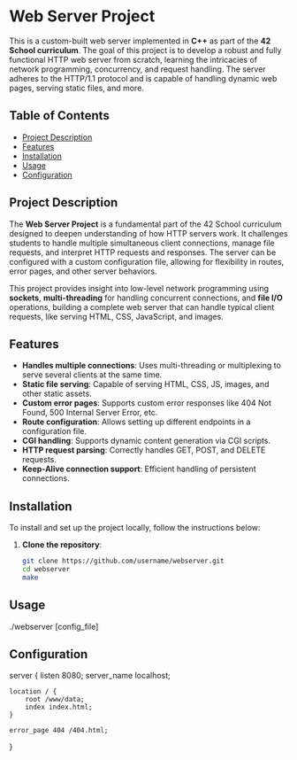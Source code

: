 # Web Server Project

This is a custom-built web server implemented in **C++** as part of the **42 School curriculum**. The goal of this project is to develop a robust and fully functional HTTP web server from scratch, learning the intricacies of network programming, concurrency, and request handling. The server adheres to the HTTP/1.1 protocol and is capable of handling dynamic web pages, serving static files, and more.

## Table of Contents
- [Project Description](#project-description)
- [Features](#features)
- [Installation](#installation)
- [Usage](#usage)
- [Configuration](#configuration)

## Project Description

The **Web Server Project** is a fundamental part of the 42 School curriculum designed to deepen understanding of how HTTP servers work. It challenges students to handle multiple simultaneous client connections, manage file requests, and interpret HTTP requests and responses. The server can be configured with a custom configuration file, allowing for flexibility in routes, error pages, and other server behaviors.

This project provides insight into low-level network programming using **sockets**, **multi-threading** for handling concurrent connections, and **file I/O** operations, building a complete web server that can handle typical client requests, like serving HTML, CSS, JavaScript, and images.

## Features

- **Handles multiple connections**: Uses multi-threading or multiplexing to serve several clients at the same time.
- **Static file serving**: Capable of serving HTML, CSS, JS, images, and other static assets.
- **Custom error pages**: Supports custom error responses like 404 Not Found, 500 Internal Server Error, etc.
- **Route configuration**: Allows setting up different endpoints in a configuration file.
- **CGI handling**: Supports dynamic content generation via CGI scripts.
- **HTTP request parsing**: Correctly handles GET, POST, and DELETE requests.
- **Keep-Alive connection support**: Efficient handling of persistent connections.

## Installation

To install and set up the project locally, follow the instructions below:

1. **Clone the repository**:
   ```bash
   git clone https://github.com/username/webserver.git
   cd webserver
   make

## Usage
./webserver [config_file]

## Configuration
server {
    listen 8080;
    server_name localhost;

    location / {
        root /www/data;
        index index.html;
    }

    error_page 404 /404.html;
}
